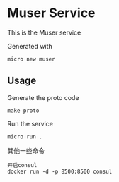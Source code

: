 # Muser Service

This is the Muser service

Generated with

```
micro new muser
```

## Usage

Generate the proto code

```
make proto
```

Run the service

```
micro run .
```

其他一些命令
```
开启consul
docker run -d -p 8500:8500 consul
```